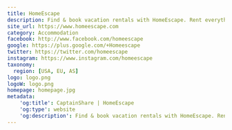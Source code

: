 ```yaml
---
title: HomeEscape
description: Find & book vacation rentals with HomeEscape. Rent everything including cabins, condos, apartments, houses or villas.
site_url: https://www.homeescape.com
category: Accommodation
facebook: http://www.facebook.com/homeescape
google: https://plus.google.com/+Homeescape
twitter: https://twitter.com/homeescape
instagram: https://www.instagram.com/homeescape
taxonomy:
  region: [USA, EU, AS]
logo: logo.png
logoW: logo.png
homepage: homepage.jpg
metadata:
    'og:title': CaptainShare | HomeEscape
    'og:type': website
    'og:description': Find & book vacation rentals with HomeEscape. Rent everything including cabins, condos, apartments, houses or villas.
---
```

